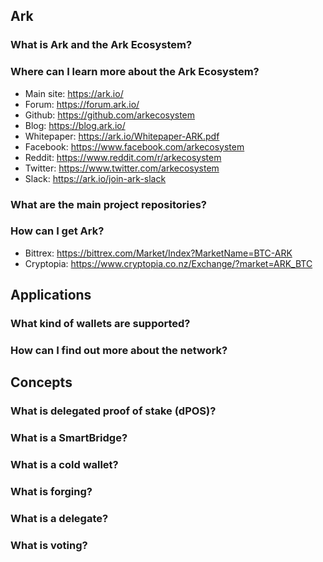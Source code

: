 ## Ark

### What is Ark and the Ark Ecosystem?

### Where can I learn more about the Ark Ecosystem?

- Main site: https://ark.io/
- Forum: https://forum.ark.io/
- Github: https://github.com/arkecosystem
- Blog: https://blog.ark.io/
- Whitepaper: https://ark.io/Whitepaper-ARK.pdf
- Facebook: https://www.facebook.com/arkecosystem
- Reddit: https://www.reddit.com/r/arkecosystem
- Twitter: https://www.twitter.com/arkecosystem
- Slack: https://ark.io/join-ark-slack

### What are the main project repositories?

### How can I get Ark?

- Bittrex: https://bittrex.com/Market/Index?MarketName=BTC-ARK
- Cryptopia: https://www.cryptopia.co.nz/Exchange/?market=ARK_BTC



## Applications

### What kind of wallets are supported?

### How can I find out more about the network?



## Concepts

### What is delegated proof of stake (dPOS)?

### What is a SmartBridge?

### What is a cold wallet?

### What is forging?

### What is a delegate?

### What is voting?



